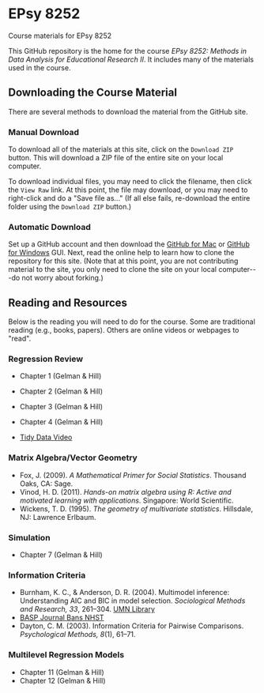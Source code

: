 EPsy 8252
=========

Course materials for EPsy 8252


This GitHub repository is the home for the course _EPsy 8252: Methods in Data Analysis for Educational Research II_. It includes many of the materials used in the course.

## Downloading the Course Material

There are several methods to download the material from the GitHub site.

### Manual Download

To download all of the materials at this site, click on the `Download ZIP` button. This will download a ZIP file of the entire site on your local computer. 

To download individual files, you may need to click the filename, then click the ``View Raw`` link. At this point, the file may download, or you may need to right-click and do a "Save file as..." (If all else fails, re-download the entire folder using the `Download ZIP` button.)

### Automatic Download

Set up a GitHub account and then download the [GitHub for Mac](https://mac.github.com/) or [GitHub for Windows](https://windows.github.com/) GUI. Next, read the online help to learn how to clone the repository for this site. (Note that at this point, you are not contributing material to the site, you only need to clone the site on your local computer---do not worry about forking.)

## Reading and Resources

Below is the reading you will need to do for the course. Some are traditional reading (e.g., books, papers). Others are online videos or webpages to "read".

### Regression Review

- Chapter 1 (Gelman & Hill)
- Chapter 2 (Gelman & Hill)
- Chapter 3 (Gelman & Hill)
- Chapter 4 (Gelman & Hill)

- [Tidy Data Video](http://vimeo.com/33727555)

### Matrix Algebra/Vector Geometry

- Fox, J. (2009). _A Mathematical Primer for Social Statistics_. Thousand Oaks, CA: Sage.
- Vinod, H. D. (2011). _Hands-on matrix algebra using R: Active and motivated learning with applications_. Singapore: World Scientific.
- Wickens, T. D. (1995). _The geometry of multivariate statistics_. Hillsdale, NJ: Lawrence Erlbaum.

### Simulation

- Chapter 7 (Gelman & Hill)

### Information Criteria

- Burnham, K. C., & Anderson, D. R. (2004). Multimodel inference: Understanding AIC and BIC in model selection. _Sociological Methods and Research, 33_, 261–304. [UMN Library](http://smr.sagepub.com.ezp2.lib.umn.edu/content/33/2/261.full.pdf+html)
- [BASP Journal Bans NHST](http://www.tandfonline.com/doi/full/10.1080/01973533.2015.1012991#abstract)
- Dayton, C. M. (2003). Information Criteria for Pairwise Comparisons. _Psychological Methods, 8_(1), 61–71.


### Multilevel Regression Models

- Chapter 11 (Gelman & Hill)
- Chapter 12 (Gelman & Hill)
